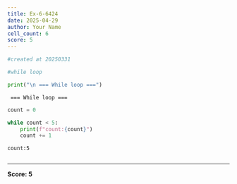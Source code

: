 ```yaml
---
title: Ex-6-6424
date: 2025-04-29
author: Your Name
cell_count: 6
score: 5
---
```


```python
#created at 20250331
```


```python
#while loop
```


```python
print("\n === While loop ===")
```

    
     === While loop ===



```python
count = 0
```


```python
while count < 5:
    print(f"count:{count}")
    count += 1
```

    count:5



```python

```


---
**Score: 5**